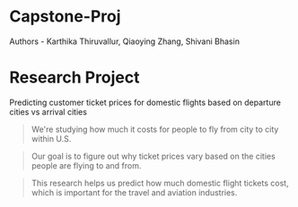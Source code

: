# Capstone-Proj

Authors - Karthika Thiruvallur, Qiaoying Zhang, Shivani Bhasin

# Research Project
Predicting customer ticket prices for domestic flights based on departure cities vs arrival cities 

> We're studying how much it costs for people to fly from city to city within U.S.

> Our goal is to figure out why ticket prices vary based on the cities people are flying to and from.

> This research helps us predict how much domestic flight tickets cost, which is important for the travel and aviation industries.



